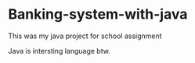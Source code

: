 # Banking-system-with-java
This was my java project for school assignment

Java is intersting language btw.
